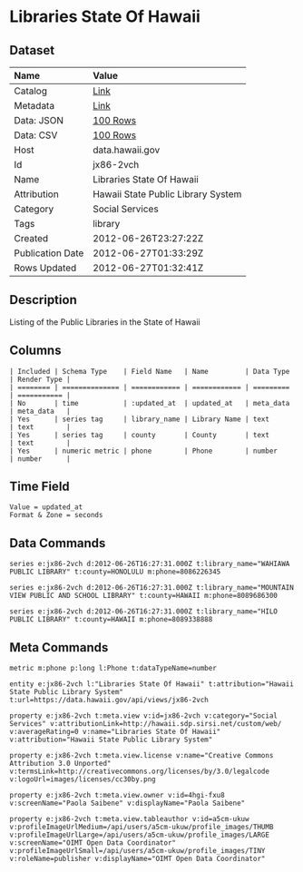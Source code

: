 # Libraries State Of Hawaii

## Dataset

| Name | Value |
| :--- | :---- |
| Catalog | [Link](https://catalog.data.gov/dataset/libraries-state-of-hawaii-a6f5d) |
| Metadata | [Link](https://data.hawaii.gov/api/views/jx86-2vch) |
| Data: JSON | [100 Rows](https://data.hawaii.gov/api/views/jx86-2vch/rows.json?max_rows=100) |
| Data: CSV | [100 Rows](https://data.hawaii.gov/api/views/jx86-2vch/rows.csv?max_rows=100) |
| Host | data.hawaii.gov |
| Id | jx86-2vch |
| Name | Libraries State Of Hawaii |
| Attribution | Hawaii State Public Library System |
| Category | Social Services |
| Tags | library |
| Created | 2012-06-26T23:27:22Z |
| Publication Date | 2012-06-27T01:33:29Z |
| Rows Updated | 2012-06-27T01:32:41Z |

## Description

Listing of the Public Libraries in the State of Hawaii

## Columns

```ls
| Included | Schema Type    | Field Name   | Name         | Data Type | Render Type |
| ======== | ============== | ============ | ============ | ========= | =========== |
| No       | time           | :updated_at  | updated_at   | meta_data | meta_data   |
| Yes      | series tag     | library_name | Library Name | text      | text        |
| Yes      | series tag     | county       | County       | text      | text        |
| Yes      | numeric metric | phone        | Phone        | number    | number      |
```

## Time Field

```ls
Value = updated_at
Format & Zone = seconds
```

## Data Commands

```ls
series e:jx86-2vch d:2012-06-26T16:27:31.000Z t:library_name="WAHIAWA PUBLIC LIBRARY" t:county=HONOLULU m:phone=8086226345

series e:jx86-2vch d:2012-06-26T16:27:31.000Z t:library_name="MOUNTAIN VIEW PUBLIC AND SCHOOL LIBRARY" t:county=HAWAII m:phone=8089686300

series e:jx86-2vch d:2012-06-26T16:27:31.000Z t:library_name="HILO PUBLIC LIBRARY" t:county=HAWAII m:phone=8089338888
```

## Meta Commands

```ls
metric m:phone p:long l:Phone t:dataTypeName=number

entity e:jx86-2vch l:"Libraries State Of Hawaii" t:attribution="Hawaii State Public Library System" t:url=https://data.hawaii.gov/api/views/jx86-2vch

property e:jx86-2vch t:meta.view v:id=jx86-2vch v:category="Social Services" v:attributionLink=http://hawaii.sdp.sirsi.net/custom/web/ v:averageRating=0 v:name="Libraries State Of Hawaii" v:attribution="Hawaii State Public Library System"

property e:jx86-2vch t:meta.view.license v:name="Creative Commons Attribution 3.0 Unported" v:termsLink=http://creativecommons.org/licenses/by/3.0/legalcode v:logoUrl=images/licenses/cc30by.png

property e:jx86-2vch t:meta.view.owner v:id=4hgi-fxu8 v:screenName="Paola Saibene" v:displayName="Paola Saibene"

property e:jx86-2vch t:meta.view.tableauthor v:id=a5cm-ukuw v:profileImageUrlMedium=/api/users/a5cm-ukuw/profile_images/THUMB v:profileImageUrlLarge=/api/users/a5cm-ukuw/profile_images/LARGE v:screenName="OIMT Open Data Coordinator" v:profileImageUrlSmall=/api/users/a5cm-ukuw/profile_images/TINY v:roleName=publisher v:displayName="OIMT Open Data Coordinator"
```